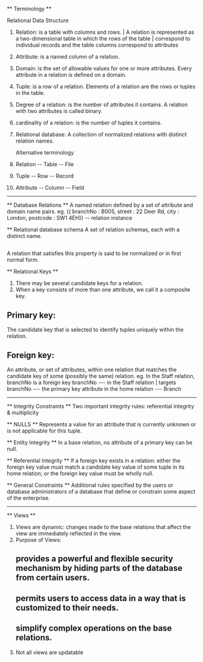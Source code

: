 ** Terminology **

   Relational Data Structure
1. Relation: is a table with columns and rows.
             |        A relation is represented as a two-dimensional table in which the rows of the table 
             |        correspond to individual records and the table columns correspond to attributes
2. Attribute: is a named column of a relation.

3. Domain: is the set of allowable values for one or more attributes.
   Every attribute in a relation is defined on a domain.
   
4. Tuple: is a row of a relation.
   Elements of a relation are the rows or tuples in the table.
   
5. Degree of a relation: is the number of attributes it contains.
   A relation with two attributes is called binary.
   
6. cardinality of a relation: is the number of tuples it contains.

7. Relational database: A collection of normalized relations with distinct relation names.
   
   Alternative terminology
1. Relation -- Table --  File
2. Tuple -- Row -- Record
3. Attribute -- Column -- Field

-------------------------------------------------------------------------------------------------------------------------------------------
** Database Relations **
   A named relation defined by a set of attribute and domain name pairs.
eg. {( branchNo : B005, street : 22 Deer Rd, city : London, postcode : SW1 4EH)}  -- relation instance

** Relational database schema 
   A set of relation schemas, each with a distinct name.
 ## 
 A relation that satisfies this property is said to be normalized or in first normal form.
 
** Relational Keys **
1. There may be several candidate keys for a relation.
2. When a key consists of more than one attribute, we call it a composite key.

## Primary key: 
   The candidate key that is selected to identify tuples uniquely within the relation.
## Foreign key:
   An attribute, or set of attributes, within one relation that matches the candidate key of some (possibly the same) relation.
eg. In the Staff relation, branchNo is a foreign key
               branchNo   ---   in the Staff relation 
                  |     targets 
               branchNo   ---   the primary key attribute in the home relation --- Branch
  
--------------------------------------------------------------------------------------------------------------------------------------------
** Integrity Constraints **
Two important integrity rules: referential integrity & multiplicity

** NULLS **
   Represents a value for an attribute that is currently unknown or is not applicable for this tuple.
   
** Entity Integrity **
   In a base relation, no attribute of a primary key can be null.

** Referential Integrity **
   If a foreign key exists in a relation:
  either the foreign key value must match a candidate key value of some tuple in its home relation;
  or the foreign key value must be wholly null.
  
** General Constraints **
   Additional rules specified by the users or database administrators of a database that define or constrain some aspect of the enterprise.
   
--------------------------------------------------------------------------------------------------------------------------------------------
** Views **
1. Views are dynamic:
   changes made to the base relations that affect the view are immediately reflected in the view. 
2. Purpose of Views:
   ## provides a powerful and flexible security mechanism by hiding parts of the database from certain users.
   ## permits users to access data in a way that is customized to their needs.
   ## simplify complex operations on the base relations.
3. Not all views are updatable
   
